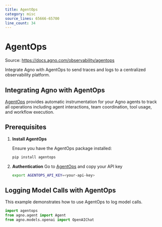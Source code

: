 ```yaml
---
title: AgentOps
category: misc
source_lines: 65666-65700
line_count: 34
---
```


# AgentOps
Source: https://docs.agno.com/observability/agentops

Integrate Agno with AgentOps to send traces and logs to a centralized observability platform.

## Integrating Agno with AgentOps

[AgentOps](https://app.agentops.ai/) provides automatic instrumentation for your Agno agents to track all operations including agent interactions, team coordination, tool usage, and workflow execution.

## Prerequisites

1. **Install AgentOps**

   Ensure you have the AgentOps package installed:

   ```bash
   pip install agentops
   ```

2. **Authentication**
   Go to [AgentOps](https://app.agentops.ai/) and copy your API key
   ```bash
   export AGENTOPS_API_KEY=<your-api-key>
   ```

## Logging Model Calls with AgentOps

This example demonstrates how to use AgentOps to log model calls.

```python
import agentops
from agno.agent import Agent
from agno.models.openai import OpenAIChat


